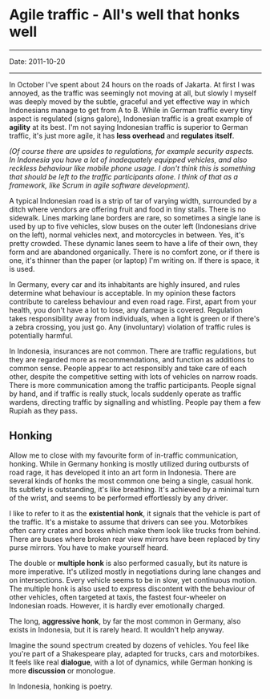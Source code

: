 # Agile traffic - All's well that honks well
----

Date: 2011-10-20

----

In October I've spent about 24 hours on the roads of Jakarta. At first I was annoyed, as the traffic was seemingly not moving at all, but slowly I myself was deeply moved by the subtle, graceful and yet effective way in which Indonesians manage to get from A to B. While in German traffic every tiny aspect is regulated (signs galore), Indonesian traffic is a great example of **agility** at its best. I'm not saying Indonesian traffic is superior to German traffic, it's just more agile, it has **less overhead** and **regulates itself**.

_(Of course there are upsides to regulations, for example security aspects. In Indonesia you have a lot of inadequately equipped vehicles, and also reckless behaviour like mobile phone usage. I don't think this is something that should be left to the traffic participants alone. I think of that as a framework, like Scrum in agile software development)._

A typical Indonesian road is a strip of tar of varying width, surrounded by a ditch where vendors are offering fruit and food in tiny stalls. There is no sidewalk. Lines marking lane borders are rare, so sometimes a single lane is used by up to five vehicles, slow buses on the outer left (Indonesians drive on the left), normal vehicles next, and motorcycles in between. Yes, it's pretty crowded. These dynamic lanes seem to have a life of their own, they form and are abandoned organically. There is no comfort zone, or if there is one, it's thinner than the paper (or laptop) I'm writing on. If there is space, it is used.

In Germany, every car and its inhabitants are highly insured, and rules determine what behaviour is acceptable. In my opinion these factors contribute to careless behaviour and even road rage. First, apart from your health, you don't have a lot to lose, any damage is covered. Regulation takes responsibility away from individuals, when a light is green or if there's a zebra crossing, you just go. Any (involuntary) violation of traffic rules is potentially harmful. 

In Indonesia, insurances are not common. There are traffic regulations, but they are regarded more as recommendations, and function as additions to common sense. People appear to act responsibly and take care of each other, despite the competitive setting with lots of vehicles on narrow roads. There is more communication among the traffic participants. People signal by hand, and if traffic is really stuck, locals suddenly operate as traffic wardens, directing traffic by signalling and whistling. People pay them a few Rupiah as they pass. 

## Honking ##

Allow me to close with my favourite form of in-traffic communication, honking. While in Germany honking is mostly utilized during outbursts of road rage, it has developed it into an art form in Indonesia. There are several kinds of honks the most common one being a single, casual honk. Its subtlety is outstanding, it's like breathing. It's achieved by a minimal turn of the wrist, and seems to be performed effortlessly by any driver. 

I like to refer to it as the **existential honk**, it signals that the vehicle is part of the traffic. It's a mistake to assume that drivers can see you. Motorbikes often carry crates and boxes which make them look like trucks from behind. There are buses where broken rear view mirrors have been replaced by tiny purse mirrors. You have to make yourself heard.

The double or **multiple honk** is also performed casually, but its nature is more imperative. It's utilized mostly in negotiations during lane changes and on intersections. Every vehicle seems to be in slow, yet continuous motion. The multiple honk is also used to express discontent with the behaviour of other vehicles, often targeted at taxis, the fastest four-wheeler on Indonesian roads. However, it is hardly ever emotionally charged.   

The long, **aggressive honk**, by far the most common in Germany, also exists in Indonesia, but it is rarely heard. It wouldn't help anyway.

Imagine the sound spectrum created by dozens of vehicles. You feel like you're part of a Shakespeare play, adapted for trucks, cars and motorbikes. It feels like real **dialogue**, with a lot of dynamics, while German honking is more **discussion** or monologue. 

In Indonesia, honking is poetry.

